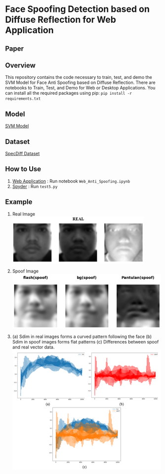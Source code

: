 # Face Spoofing Detection based on Diffuse Reflection for Web Application

## Paper

## Overview
This repository contains the code necessary to train, test, and demo the SVM Model for Face Anti Spoofing based on Diffuse Reflection. There are notebooks to Train, Test, and Demo for Web or Desktop Applications. You can install all the required packages using pip: `pip install -r requirements.txt`

## Model
[SVM Model](https://drive.google.com/drive/u/0/folders/1zE7ar6ZP1CSY2YRb76JWwZ4LEUj5yiG5)

## Dataset
[SpecDiff Dataset](https://github.com/Akinori-F-Ebihara/SpecDiff_in_house_database_sample)

## How to Use
1. [Web Application](https://github.com/bangkit-pambudi/FAS-Diffuse-Reflection-for-Web/tree/main/Demo%20Application/Web%20Application) : Run notebook `Web_Anti_Spoofing.ipynb` 
2. [Spyder](https://github.com/bangkit-pambudi/FAS-Diffuse-Reflection-for-Web/tree/main/Demo%20Application/Web%20Application) : Run `test5.py`

## Example
1. Real Image
![tag alt](https://github.com/bangkit-pambudi/FAS-Diffuse-Reflection-for-Web/blob/main/image/Real%20Image.PNG)

2. Spoof Image
![tag alt](https://github.com/bangkit-pambudi/FAS-Diffuse-Reflection-for-Web/blob/main/image/Spoof%20Image.PNG)

3. (a) Sdim  in real images forms a curved pattern following the face (b) Sdim  in spoof images forms flat patterns (c) Differences between spoof and real vector data.
![tag alt](https://github.com/bangkit-pambudi/FAS-Diffuse-Reflection-for-Web/blob/main/image/Data%20Vektor.PNG)

